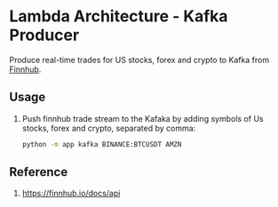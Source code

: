 # Lambda Architecture - Kafka Producer

Produce real-time trades for US stocks, forex and crypto to Kafka from [Finnhub](https://finnhub.io/).

## Usage

1. Push finnhub trade stream to the Kafaka by adding symbols of Us stocks, forex and crypto, separated by comma:

    ```sh
    python -m app kafka BINANCE:BTCUSDT AMZN
    ```

## Reference

1. https://finnhub.io/docs/api
